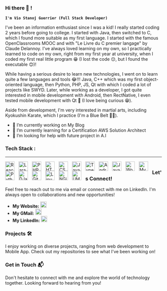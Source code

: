 ### Hi there 👋 !
**`I'm Vio Stanoj Guerrier (Full Stack Developer)`**

I've been an information enthusiast since I was a kid! I really started coding 2 years before going to college. I started with Java, then switched to C, which I found more suitable as my first language. 
I started with the famous OpenClassrooms MOOC and with "Le Livre du C premier langage" by Claude Delannoy. 
I've always loved learning on my own, so I practically learned to code on my own, right from my first year at university, when I coded my first real little program 😁 (I lost the code 😔, but I found the executable 😊)! 

While having a serious desire to learn new technologies, I went on to learn quite a few languages and tools 😂!!!
Java, C++ which was my first object-oriented language, then Python, PHP, JS, Qt with which I coded a lot of projects like SWYD.
Later, while working as a developer, I got quite interested in mobile development with Android, then RectNative, I even tested mobile development with Qt 🤫 (I love being curious 😁).

Aside from development, I'm very interested in martial arts, including Kyokushin Karate, which I practice (I'm a Blue Belt 💪🏾).

- 🔭 I’m currently working on My Blog
- 🌱 I’m currently learning for a Certification AWS Solution Architect
- 🤔 I’m looking for help with future project in A.I

<!-- 👯 I’m looking to collaborate on ...
- 💬 Ask me about ...
- 📫 How to reach me: ...
- 😄 Pronouns: ...
- ⚡ Fun fact: ...
-->

### Tech Stack :
---
<img align="left" alt="React" width="30px" style="padding-right:10px;" src="https://cdn.jsdelivr.net/gh/devicons/devicon/icons/react/react-original.svg" />
<img align="left" alt="Laravel" width="30px" style="padding-right:10px;" src="https://cdn.jsdelivr.net/gh/devicons/devicon@latest/icons/laravel/laravel-original.svg"/>
<img align="left" alt="PHP" width="30px" style="padding-right:10px;" src="https://cdn.jsdelivr.net/gh/devicons/devicon@latest/icons/php/php-original.svg"/>
<img align="left" alt="HTML" width="30px" style="padding-right:10px;" src="https://cdn.jsdelivr.net/gh/devicons/devicon/icons/html5/html5-plain.svg" />
<img align="left" alt="CSS" width="30px" style="padding-right:10px;" src="https://cdn.jsdelivr.net/gh/devicons/devicon/icons/css3/css3-plain.svg" />
<img align="left" alt="JavaScript" width="30px" style="padding-right:10px;" src="https://cdn.jsdelivr.net/gh/devicons/devicon/icons/javascript/javascript-plain.svg" />
<img align="left" alt="TypeScript" width="30px" style="padding-right:10px;" src="https://cdn.jsdelivr.net/gh/devicons/devicon/icons/typescript/typescript-plain.svg" />
<img align="left" alt="Android" width="30px" style="padding-right:10px;" src="https://cdn.jsdelivr.net/gh/devicons/devicon@latest/icons/android/android-original.svg"/>
<img align="left" alt="Java" width="30px" style="padding-right:10px;" src="https://cdn.jsdelivr.net/gh/devicons/devicon/icons/java/java-original.svg"/>
<img align="left" alt="Wordpress" width="30px" style="padding-right:10px;" src="https://cdn.jsdelivr.net/gh/devicons/devicon@latest/icons/wordpress/wordpress-original.svg"/>
<img align="left" alt="MySQL" width="30px" style="padding-right:10px;" src="https://cdn.jsdelivr.net/gh/devicons/devicon@latest/icons/mysql/mysql-original.svg"/>
<img align="left" alt="Python" width="30px" style="padding-right:10px;" src="https://cdn.jsdelivr.net/gh/devicons/devicon@latest/icons/python/python-original.svg"/>
<img align="left" alt="DJango" width="30px" style="padding-right:10px;" src="https://cdn.jsdelivr.net/gh/devicons/devicon@latest/icons/django/django-plain.svg"/>
<img align="left" alt="Git" width="30px" style="padding-right:10px;" src="https://cdn.jsdelivr.net/gh/devicons/devicon/icons/git/git-original.svg" />
<img align="left" alt="Linux" width="30px" style="padding-right:10px;" src="https://cdn.jsdelivr.net/gh/devicons/devicon/icons/linux/linux-original.svg" />
<img align="left" alt="NGinx" width="30px" style="padding-right:10px;" src="https://cdn.jsdelivr.net/gh/devicons/devicon@latest/icons/nginx/nginx-original.svg"/>
<img align="left" alt="UML" width="30px" style="padding-right:10px;" src="https://cdn.jsdelivr.net/gh/devicons/devicon@latest/icons/unifiedmodelinglanguage/unifiedmodelinglanguage-original.svg"/>


#
#


### Let's Connect!
Feel free to reach out to me via email or connect with me on LinkedIn. I'm always open to collaborations and new opportunities!

- **My Website:** <a href="https://vsguerrier.me"><img src="https://www.vsguerrier.me/favicon.ico" alt="Personal Website" width="20px" height="20px" style="position:relatve; top:2px;"></a>
- **My GMail:** <a href="mailto:viostanojgueriier@gmail.com"><img src="https://cdn.jsdelivr.net/gh/devicons/devicon@latest/icons/google/google-original.svg" alt="GMAIL" width="20px" height="20px"></a>
- **My LinkedIn:** <a href="https://www.linkedin.com/in/vio-stanoj-guerrier/" target="__blank"><img src="https://cdn.jsdelivr.net/gh/devicons/devicon@latest/icons/linkedin/linkedin-original.svg" alt="Personal Website" width="20px" height="20px"></a>

### Projects 🛠️
I enjoy working on diverse projects, ranging from web development to Mobile App. Check out my repositories to see what I've been working on!

### Get in Touch 📬
Don't hesitate to connect with me and explore the world of technology together. Looking forward to hearing from you!
